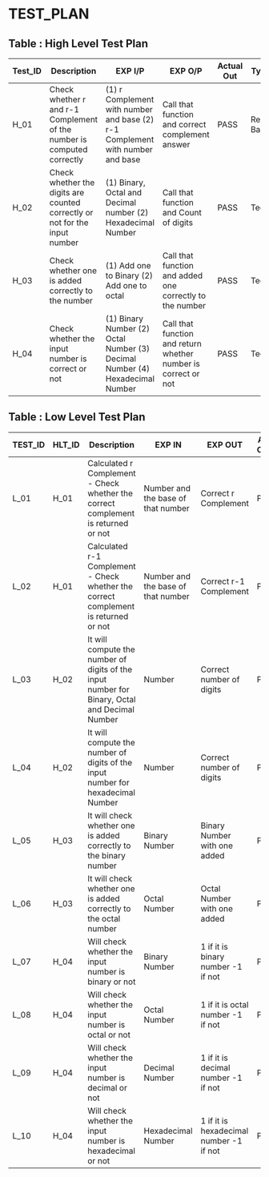 # TEST_PLAN

## Table : High Level Test Plan

| Test_ID | Description | EXP I/P | EXP O/P | Actual Out | Type of test |
| ------- | ----------- | ------- | ------- | ---------- | ------------ |
| H_01 | Check whether r and r-1 Complement of the number is computed correctly | (1) r Complement with number and base (2) r-1 Complement with number and base | Call that function and correct complement answer | PASS | Requirement Based |
| H_02 | Check whether the digits are counted correctly or not for the input number | (1) Binary, Octal and Decimal number (2) Hexadecimal Number | Call that function and Count of digits | PASS | Technical |
| H_03 | Check whether one is added correctly to the number | (1) Add one to Binary (2) Add one to octal | Call that function and added one correctly to the number | PASS | Technical |
| H_04 | Check whether the input number is correct or not | (1) Binary Number (2) Octal Number (3) Decimal Number (4) Hexadecimal Number | Call that function and return whether number is correct or not | PASS | Technical |


## Table : Low Level Test Plan

| TEST_ID | HLT_ID | Description | EXP IN | EXP OUT | Actual Output | Type of test |
| ------- | ------ |----------- | ------- | ------- | ---------- | ------------ |
| L_01 | H_01 | Calculated r Complement - Check whether the correct complement is returned or not | Number and the base of that number | Correct r Complement | PASS | Requirement Based |
| L_02 | H_01 | Calculated r-1 Complement - Check whether the correct complement is returned or not | Number and the base of that number | Correct r-1 Complement | PASS | Requirement Based |
| L_03 | H_02 | It will compute the number of digits of the input number for Binary, Octal and Decimal Number | Number | Correct number of digits | PASS | Technical|
| L_04 | H_02 | It will compute the number of digits of the input number for hexadecimal Number | Number | Correct number of digits | PASS | Technical|
| L_05 | H_03 | It will check whether one is added correctly to the binary number | Binary Number | Binary Number with one added | PASS | Technical |
| L_06 | H_03 | It will check whether one is added correctly to the octal number | Octal Number | Octal Number with one added | PASS | Technical |
| L_07 | H_04 | Will check whether the input number is binary or not | Binary Number | 1 if it is binary number -1 if not | PASS | Technical |
| L_08 | H_04 | Will check whether the input number is octal or not | Octal Number | 1 if it is octal number -1 if not | PASS | Technical |
| L_09 | H_04 | Will check whether the input number is decimal or not | Decimal Number | 1 if it is decimal number -1 if not | PASS | Technical |
| L_10 | H_04 | Will check whether the input number is hexadecimal or not | Hexadecimal Number | 1 if it is hexadecimal number -1 if not | PASS | Technical |

